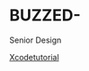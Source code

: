 # BUZZED-
Senior Design 

[Xcodetutorial](https://codewithchris.com/xcode-tutorial-user-interaction/)
